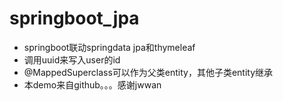 # springboot_jpa
- springboot联动springdata jpa和thymeleaf 
- 调用uuid来写入user的id
- @MappedSuperclass可以作为父类entity，其他子类entity继承
- 本demo来自github。。。感谢jwwan
